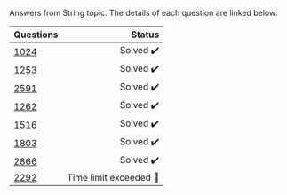 Answers from String topic. The details of each question are linked below:

| Questions | Status                              |
|-----------|-----------------------------------------------------------------------------------------------:| 
| [1024](https://www.beecrowd.com.br/judge/en/problems/view/1024)      | Solved :heavy_check_mark:           |
| [1253](https://www.beecrowd.com.br/judge/en/problems/view/1253)      | Solved :heavy_check_mark:           |
| [2591](https://www.beecrowd.com.br/judge/en/problems/view/2591)      | Solved :heavy_check_mark:           |
| [1262](https://www.beecrowd.com.br/judge/en/problems/view/2591)      | Solved :heavy_check_mark:  |
| [1516](https://www.beecrowd.com.br/judge/en/problems/view/1516)      | Solved :heavy_check_mark:           |
| [1803](https://www.beecrowd.com.br/judge/en/problems/view/1803)      | Solved :heavy_check_mark:           |
| [2866](https://www.beecrowd.com.br/judge/en/problems/view/2866)      | Solved :heavy_check_mark:           |
| [2292](https://www.beecrowd.com.br/judge/en/problems/view/2292)      | Time limit exceeded :radio_button:           |


